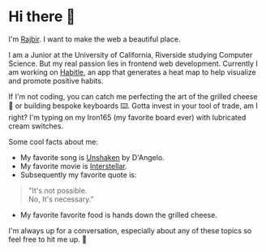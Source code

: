 # Hi there 👋

I'm [Rajbir](https://rajbirjohar.com). I want to make the web a beautiful place. 

I am a Junior at the University of California, Riverside studying Computer Science. But my real passion lies in frontend web development. Currently I am working on [Habitle](https://habitle.com/#/), an app that generates a heat map to help visualize and promote positive habits. 

If I'm not coding, you can catch me perfecting the art of the grilled cheese 🥪 or building bespoke keyboards ⌨️. Gotta invest in your tool of trade, am I right? I'm typing on my Iron165 (my favorite board ever) with lubricated cream switches.

Some cool facts about me:

- My favorite song is [Unshaken](https://open.spotify.com/track/3okk47CKOqAm1TXmVPzNYf?si=dEPGSqzuSX-OXYvY_BpHyw) by D'Angelo.
- My favorite movie is [Interstellar](https://www.imdb.com/title/tt0816692/).
- Subsequently my favorite quote is:
  
> "It's not possible.\
> No, It's necessary."
- My favorite favorite food is hands down the grilled cheese.

I'm always up for a conversation, especially about any of these topics so feel free to hit me up. 🤙 
